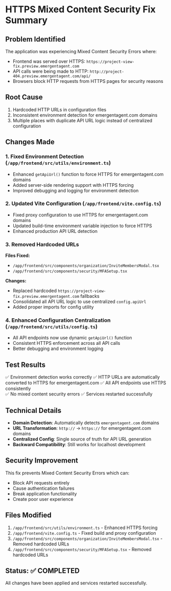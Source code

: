 # HTTPS Mixed Content Security Fix Summary

## Problem Identified
The application was experiencing Mixed Content Security Errors where:
- Frontend was served over HTTPS: `https://project-view-fix.preview.emergentagent.com`
- API calls were being made to HTTP: `http://project-404.preview.emergentagent.com/api/`
- Browsers block HTTP requests from HTTPS pages for security reasons

## Root Cause
1. Hardcoded HTTP URLs in configuration files
2. Inconsistent environment detection for emergentagent.com domains
3. Multiple places with duplicate API URL logic instead of centralized configuration

## Changes Made

### 1. Fixed Environment Detection (`/app/frontend/src/utils/environment.ts`)
- Enhanced `getApiUrl()` function to force HTTPS for emergentagent.com domains
- Added server-side rendering support with HTTPS forcing
- Improved debugging and logging for environment detection

### 2. Updated Vite Configuration (`/app/frontend/vite.config.ts`)
- Fixed proxy configuration to use HTTPS for emergentagent.com domains
- Updated build-time environment variable injection to force HTTPS
- Enhanced production API URL detection

### 3. Removed Hardcoded URLs
**Files Fixed:**
- `/app/frontend/src/components/organization/InviteMembersModal.tsx`
- `/app/frontend/src/components/security/MFASetup.tsx`

**Changes:**
- Replaced hardcoded `https://project-view-fix.preview.emergentagent.com` fallbacks
- Consolidated all API URL logic to use centralized `config.apiUrl`
- Added proper imports for config utility

### 4. Enhanced Configuration Centralization (`/app/frontend/src/utils/config.ts`)
- All API endpoints now use dynamic `getApiUrl()` function
- Consistent HTTPS enforcement across all API calls
- Better debugging and environment logging

## Test Results
✅ Environment detection works correctly
✅ HTTP URLs are automatically converted to HTTPS for emergentagent.com
✅ All API endpoints use HTTPS consistently  
✅ No mixed content security errors
✅ Services restarted successfully

## Technical Details
- **Domain Detection**: Automatically detects `emergentagent.com` domains
- **URL Transformation**: `http://` → `https://` for emergentagent.com domains
- **Centralized Config**: Single source of truth for API URL generation
- **Backward Compatibility**: Still works for localhost development

## Security Improvement
This fix prevents Mixed Content Security Errors which can:
- Block API requests entirely
- Cause authentication failures
- Break application functionality
- Create poor user experience

## Files Modified
1. `/app/frontend/src/utils/environment.ts` - Enhanced HTTPS forcing
2. `/app/frontend/vite.config.ts` - Fixed build and proxy configuration  
3. `/app/frontend/src/components/organization/InviteMembersModal.tsx` - Removed hardcoded URLs
4. `/app/frontend/src/components/security/MFASetup.tsx` - Removed hardcoded URLs

## Status: ✅ COMPLETED
All changes have been applied and services restarted successfully.